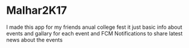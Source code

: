 # Malhar2K17
I made this app for my friends anual college fest it just basic info about events and gallary for each event and FCM Notifications to share latest news about the events
